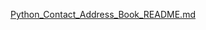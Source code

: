 [Python_Contact_Address_Book_README.md](https://github.com/user-attachments/files/18441853/Python_Contact_Address_Book_README.md)
